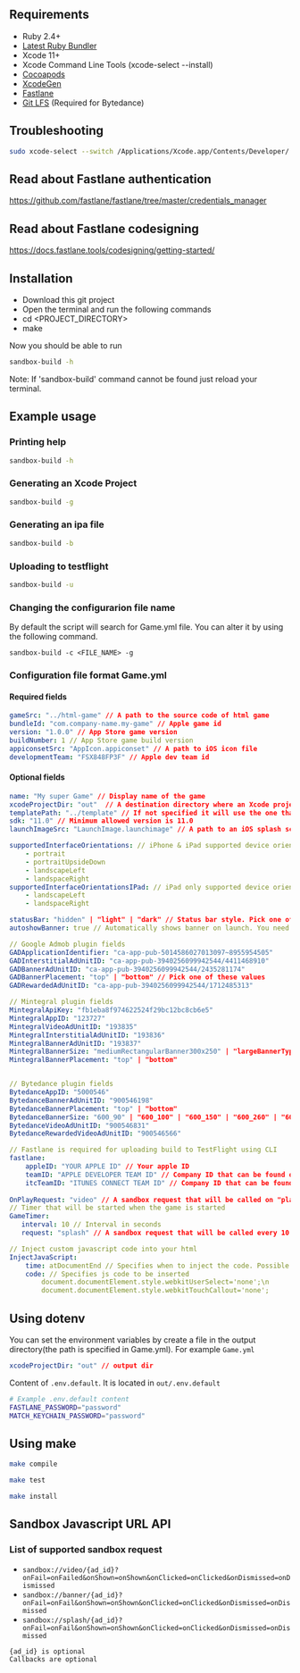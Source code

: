 
## Requirements
- Ruby 2.4+
- [Latest Ruby Bundler](https://bundler.io/)
- Xcode 11+
- Xcode Command Line Tools (xcode-select --install)
- [Cocoapods](https://cocoapods.org/)
- [XcodeGen](https://github.com/yonaskolb/XcodeGen)
- [Fastlane](https://fastlane.tools/)
- [Git LFS](https://git-lfs.github.com/) (Required for Bytedance)

## Troubleshooting
``` sh
sudo xcode-select --switch /Applications/Xcode.app/Contents/Developer/
```

## Read about Fastlane authentication
https://github.com/fastlane/fastlane/tree/master/credentials_manager

## Read about Fastlane codesigning
https://docs.fastlane.tools/codesigning/getting-started/

## Installation
- Download this git project
- Open the terminal and run the following commands
- cd <PROJECT_DIRECTORY>
- make

Now you should be able to run 
``` sh
sandbox-build -h
```
Note: If 'sandbox-build' command cannot be found just reload your terminal.

## Example usage
### Printing help
``` sh
sandbox-build -h
```
### Generating an Xcode Project
``` sh
sandbox-build -g
```

### Generating an ipa file
``` sh
sandbox-build -b
```

### Uploading to testflight
``` sh
sandbox-build -u
```

### Changing the configurarion file name
By default the script will search for Game.yml file. You can alter it by using the following command.
```
sandbox-build -c <FILE_NAME> -g
```

### Configuration file format Game.yml
#### Required fields
```yml
gameSrc: "../html-game" // A path to the source code of html game
bundleId: "com.company-name.my-game" // Apple game id 
version: "1.0.0" // App Store game version
buildNumber: 1 // App Store game build version
appiconsetSrc: "AppIcon.appiconset" // A path to iOS icon file
developmentTeam: "FSX848FP3F" // Apple dev team id
```

#### Optional fields
```yml
name: "My super Game" // Display name of the game
xcodeProjectDir: "out"  // A destination directory where an Xcode project wil be generated. But default it is "out"
templatePath: "../template" // If not specified it will use the one that was installed during "make install" or "make"
sdk: "11.0" // Minimum allowed version is 11.0
launchImageSrc: "LaunchImage.launchimage" // A path to an iOS splash screen image set

supportedInterfaceOrientations: // iPhone & iPad supported device orientation
    - portrait
    - portraitUpsideDown
    - landscapeLeft
    - landspaceRight
supportedInterfaceOrientationsIPad: // iPad only supported device orientation (Overwrites supportedInterfaceOrientations)
    - landscapeLeft
    - landspaceRight

statusBar: "hidden" | "light" | "dark" // Status bar style. Pick one of these values
autoshowBanner: true // Automatically shows banner on launch. You need to have only one active ad banner id, otherwise it will use the first it finds.

// Google Admob plugin fields
GADApplicationIdentifier: "ca-app-pub-5014586027013097~8955954505"
GADInterstitialAdUnitID: "ca-app-pub-3940256099942544/4411468910"
GADBannerAdUnitID: "ca-app-pub-3940256099942544/2435281174"
GADBannerPlacement: "top" | "bottom" // Pick one of these values
GADRewardedAdUnitID: "ca-app-pub-3940256099942544/1712485313"

// Mintegral plugin fields
MintegralApiKey: "fb1eba8f974622524f29bc12bc8cb6e5"
MintegralAppID: "123727"
MintegralVideoAdUnitID: "193835"
MintegralInterstitialAdUnitID: "193836"
MintegralBannerAdUnitID: "193837"
MintegralBannerSize: "mediumRectangularBanner300x250" | "largeBannerType320x90" | "smartBannerType" | "standardBannerType320x50" // Pick one of these values
MintegralBannerPlacement: "top" | "bottom"


// Bytedance plugin fields
BytedanceAppID: "5000546"
BytedanceBannerAdUnitID: "900546198"
BytedanceBannerPlacement: "top" | "bottom"
BytedanceBannerSize: "600_90" | "600_100" | "600_150" | "600_260" | "600_286" | "600_300" | "600_388" | "600_400" // Pick one of these values
BytedanceVideoAdUnitID: "900546831"
BytedanceRewardedVideoAdUnitID: "900546566"

// Fastlane is required for uploading build to TestFlight using CLI
fastlane:
    appleID: "YOUR APPLE ID" // Your apple ID
    teamID: "APPLE DEVELOPER TEAM ID" // Company ID that can be found on https://developer.apple.com
    itcTeamID: "ITUNES CONNECT TEAM ID" // Company ID that can be found on https://itunesconnect.apple.com/
    
OnPlayRequest: "video" // A sandbox request that will be called on "play". It is equivalent to "sandbox://video"
// Timer that will be started when the game is started
GameTimer:
   interval: 10 // Interval in seconds
   request: "splash" // A sandbox request that will be called every 10 seconds. It is equivalent to "sandbox://splash "

// Inject custom javascript code into your html
InjectJavaScript:
    time: atDocumentEnd // Specifies when to inject the code. Possible options: atDocumentStart or atDocumentEnd(preferred) . 
    code: // Specifies js code to be inserted
        document.documentElement.style.webkitUserSelect='none';\n
        document.documentElement.style.webkitTouchCallout='none';

```

## Using dotenv
You can set the environment variables by create a file in the output directory(the path is specified in Game.yml). 
For example ```Game.yml```
```yml
xcodeProjectDir: "out" // output dir
```
Content of ```.env.default```. It is located in ```out/.env.default```
```sh
# Example .env.default content
FASTLANE_PASSWORD="password"
MATCH_KEYCHAIN_PASSWORD="password"
```

## Using make
```sh
make compile
```
```sh
make test
```
```sh
make install
```

## Sandbox Javascript URL API
### List of supported sandbox request
- ```sandbox://video/{ad_id}?onFail=onFailed&onShown=onShown&onClicked=onClicked&onDismissed=onDismissed```
- ```sandbox://banner/{ad_id}?onFail=onFail&onShown=onShown&onClicked=onClicked&onDismissed=onDismissed```
- ```sandbox://splash/{ad_id}?onFail=onFail&onShown=onShown&onClicked=onClicked&onDismissed=onDismissed```
```
{ad_id} is optional
Callbacks are optional
```

